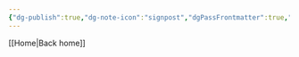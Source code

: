 ```yaml
---
{"dg-publish":true,"dg-note-icon":"signpost","dgPassFrontmatter":true,"noteIcon":"signpost","permalink":"/10-tags/tasks/","created":"2025-10-17T21:49:03.340+01:00","updated":"2025-10-25T17:06:45.421+01:00"}
---
```


[[Home\|Back home]]